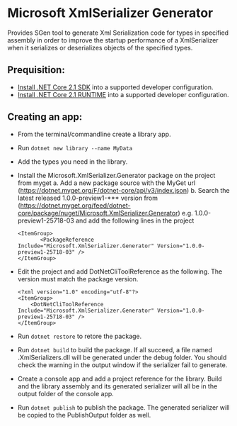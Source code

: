 # Microsoft XmlSerializer Generator

Provides SGen tool to generate Xml Serialization code for types in specified assembly in order to improve the startup performance of a XmlSerializer when it serializes or deserializes objects of the specified types.

## Prequisition:

* [Install .NET Core 2.1 SDK](https://github.com/dotnet/core-setup#daily-builds) into a supported developer configuration.
* [Install .NET Core 2.1 RUNTIME](https://github.com/dotnet/core-setup#daily-builds) into a supported developer configuration.

## Creating an app:

* From the terminal/commandline create a library app.

* Run `dotnet new library --name MyData`

* Add the types you need in the library. 

* Install the Microsoft.XmlSerializer.Generator package on the project from myget
  a.	Add a new package source with the MyGet url (https://dotnet.myget.org/F/dotnet-core/api/v3/index.json) 
  b. Search the latest released 1.0.0-preview1-*** version from (https://dotnet.myget.org/feed/dotnet-core/package/nuget/Microsoft.XmlSerializer.Generator) e.g. 1.0.0-preview1-25718-03 and add the following lines in the project
  ```
  <ItemGroup>
         <PackageReference Include="Microsoft.XmlSerializer.Generator" Version="1.0.0-preview1-25718-03" />
  </ItemGroup>
  ```

* Edit the project and add DotNetCliToolReference as the following. The version must match the package version.

  ```
  <?xml version="1.0" encoding="utf-8"?>
  <ItemGroup>
      <DotNetCliToolReference Include="Microsoft.XmlSerializer.Generator" Version="1.0.0-preview1-25718-03" />
  </ItemGroup>
  ```

* Run `dotnet restore` to retore the package.

* Run `dotnet build` to build the package.
  If all succeed, a file named <AssemblyName>.XmlSerializers.dll will be generated under the debug folder. You should check the warning in the output window if the serializer fail to generate.

* Create a console app and add a project reference for the library. Build and the library assembly and its generated serializer will all be in the output folder of the console app.

* Run `dotnet publish` to publish the package.
  The generated serializer will be copied to the PublishOutput folder as well.
